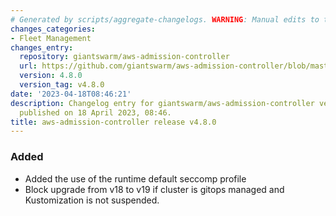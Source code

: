 ```yaml
---
# Generated by scripts/aggregate-changelogs. WARNING: Manual edits to this files will be overwritten.
changes_categories:
- Fleet Management
changes_entry:
  repository: giantswarm/aws-admission-controller
  url: https://github.com/giantswarm/aws-admission-controller/blob/master/CHANGELOG.md#480---2023-04-18
  version: 4.8.0
  version_tag: v4.8.0
date: '2023-04-18T08:46:21'
description: Changelog entry for giantswarm/aws-admission-controller version 4.8.0,
  published on 18 April 2023, 08:46.
title: aws-admission-controller release v4.8.0
---
```


### Added
- Added the use of the runtime default seccomp profile
- Block upgrade from v18 to v19 if cluster is gitops managed and Kustomization is not suspended.
